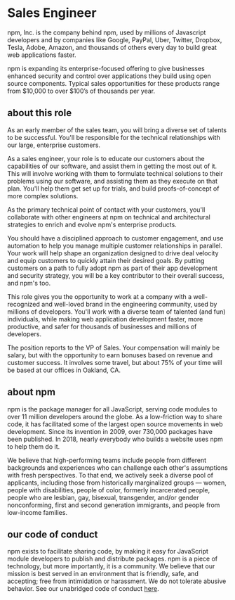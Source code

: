 # Sales Engineer

npm, Inc. is the company behind npm, used by millions of Javascript developers and by companies 
like Google, PayPal, Uber, Twitter, Dropbox, Tesla, Adobe, Amazon, and thousands of others every 
day to build great web applications faster.

npm is expanding its enterprise-focused offering to give businesses enhanced security and control 
over applications they build using open source components. Typical sales opportunities for these 
products range from $10,000 to over $100’s of thousands per year.

## about this role

As an early member of the sales team, you will bring a diverse set of talents to be successful. 
You'll be responsible for the technical relationships with our large, enterprise customers.

As a sales engineer, your role is to educate our customers about the capabilities of our software, 
and assist them in getting the most out of it. This will involve working with them to formulate 
technical solutions to their problems using our software, and assisting them as they execute 
on that plan. You'll help them get set up for trials, and build proofs-of-concept of more complex solutions.

As the primary technical point of contact with your customers, you'll collaborate with other 
engineers at npm on technical and architectural strategies to enrich and evolve npm's enterprise products.

You should have a disciplined approach to customer engagement, and use automation to help you 
manage multiple customer relationships in parallel. Your work will help shape an organization 
designed to drive deal velocity and equip customers to quickly attain their desired goals. 
By putting customers on a path to fully adopt npm as part of their app development 
and security strategy, you will be a key contributor to their overall success, and npm's too.

This role gives you the opportunity to work at a company with a well-recognized and well-loved 
brand in the engineering community, used by millions of developers. You'll work with a diverse 
team of talented (and fun) individuals, while making web application development faster, 
more productive, and safer for thousands of businesses and millions of developers.

The position reports to the VP of Sales. Your compensation will mainly be salary, but with the 
opportunity to earn bonuses based on revenue and customer success.  It involves some travel, 
but about 75% of your time will be based at our offices in Oakland, CA.

## about npm

npm is the package manager for all JavaScript, serving code modules to over 11 million 
developers around the globe. As a low-friction way to share code, it has facilitated some 
of the largest open source movements in web development. Since its invention in 2009, 
over 730,000 packages have been published. In 2018, nearly everybody who builds a website 
uses npm to help them do it.

We believe that high-performing teams include people from different backgrounds and 
experiences who can challenge each other's assumptions with fresh perspectives. To 
that end, we actively seek a diverse pool of applicants, including those from historically 
marginalized groups — women, people with disabilities, people of color, formerly incarcerated 
people, people who are lesbian, gay, bisexual, transgender, and/or gender nonconforming, 
first and second generation immigrants, and people from low-income families.

## our code of conduct

npm exists to facilitate sharing code, by making it easy for JavaScript module developers 
to publish and distribute packages. npm is a piece of technology, but more importantly, 
it is a community. We believe that our mission is best served in an environment that is 
friendly, safe, and accepting; free from intimidation or harassment. We do not tolerate 
abusive behavior. See our unabridged code of conduct [here](https://www.npmjs.com/policies/conduct).
